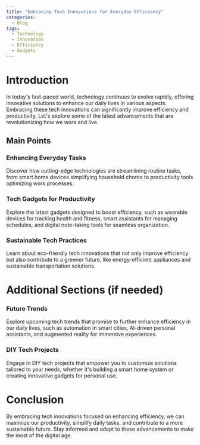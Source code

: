 ```yaml
---
title: "Embracing Tech Innovations for Everyday Efficiency"
categories:
  - Blog
tags:
  - Technology
  - Innovation
  - Efficiency
  - Gadgets
---
```


# Introduction
In today's fast-paced world, technology continues to evolve rapidly, offering innovative solutions to enhance our daily lives in various aspects. Embracing these tech innovations can significantly improve efficiency and productivity. Let's explore some of the latest advancements that are revolutionizing how we work and live.

## Main Points
### Enhancing Everyday Tasks
Discover how cutting-edge technologies are streamlining routine tasks, from smart home devices simplifying household chores to productivity tools optimizing work processes.

### Tech Gadgets for Productivity
Explore the latest gadgets designed to boost efficiency, such as wearable devices for tracking health and fitness, smart assistants for managing schedules, and digital note-taking tools for seamless organization.

### Sustainable Tech Practices
Learn about eco-friendly tech innovations that not only improve efficiency but also contribute to a greener future, like energy-efficient appliances and sustainable transportation solutions.

# Additional Sections (if needed)
### Future Trends
Explore upcoming tech trends that promise to further enhance efficiency in our daily lives, such as automation in smart cities, AI-driven personal assistants, and augmented reality for immersive experiences.

### DIY Tech Projects
Engage in DIY tech projects that empower you to customize solutions tailored to your needs, whether it's building a smart home system or creating innovative gadgets for personal use.

# Conclusion
By embracing tech innovations focused on enhancing efficiency, we can maximize our productivity, simplify daily tasks, and contribute to a more sustainable future. Stay informed and adapt to these advancements to make the most of the digital age.
